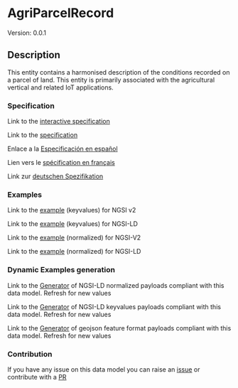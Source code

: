 # AgriParcelRecord
Version: 0.0.1

## Description 

This entity contains a harmonised description of the conditions recorded on a parcel of land. This entity is primarily associated with the agricultural vertical and related IoT applications.
### Specification

Link to the [interactive specification](https://swagger.lab.fiware.org/?url=https://raw.githubusercontent.com/smart-data-models/dataModel.Agrifood/master/AgriParcelRecord/swagger.yaml)

Link to the [specification](https://github.com/smart-data-models/dataModel.Agrifood/blob/master/AgriParcelRecord/doc/spec.md)

Enlace a la [Especificación en español](https://github.com/smart-data-models/dataModel.Agrifood/blob/master/AgriParcelRecord/doc/spec_ES.md)

Lien vers le [spécification en français](https://github.com/smart-data-models/dataModel.Agrifood/blob/master/AgriParcelRecord/doc/spec_FR.md)

Link zur [deutschen Spezifikation](https://github.com/smart-data-models/dataModel.Agrifood/blob/master/AgriParcelRecord/doc/spec_DE.md)
### Examples

Link to the [example](https://github.com/smart-data-models/dataModel.Agrifood/blob/master/AgriParcelRecord/examples/example.json) (keyvalues) for NGSI v2

Link to the [example](https://github.com/smart-data-models/dataModel.Agrifood/blob/master/AgriParcelRecord/examples/example.jsonld) (keyvalues) for NGSI-LD

Link to the [example](https://github.com/smart-data-models/dataModel.Agrifood/blob/master/AgriParcelRecord/examples/example-normalized.json) (normalized) for NGSI-V2

Link to the [example](https://github.com/smart-data-models/dataModel.Agrifood/blob/master/AgriParcelRecord/examples/example-normalized.jsonld) (normalized) for NGSI-LD
### Dynamic Examples generation

Link to the [Generator](https://smartdatamodels.org/extra/ngsi-ld_generator.php?schemaUrl=https://raw.githubusercontent.com/smart-data-models/dataModel.Agrifood/master/AgriParcelRecord/schema.json&email=info@smartdatamodels.org) of NGSI-LD normalized payloads compliant with this data model. Refresh for new values

Link to the [Generator](https://smartdatamodels.org/extra/ngsi-ld_generator_keyvalues.php?schemaUrl=https://raw.githubusercontent.com/smart-data-models/dataModel.Agrifood/master/AgriParcelRecord/schema.json&email=info@smartdatamodels.org) of NGSI-LD keyvalues payloads compliant with this data model. Refresh for new values

Link to the [Generator](https://smartdatamodels.org/extra/geojson_features_generator_v1.0.php?schemaUrl=https://raw.githubusercontent.com/smart-data-models/dataModel.Agrifood/master/AgriParcelRecord/schema.json&email=info@smartdatamodels.org) of geojson feature format payloads compliant with this data model. Refresh for new values
### Contribution

 If you have any issue on this data model you can raise an [issue](https://github.com/smart-data-models/dataModel.Agrifood/issues)  or contribute with a [PR](https://github.com/smart-data-models/dataModel.Agrifood/pulls)